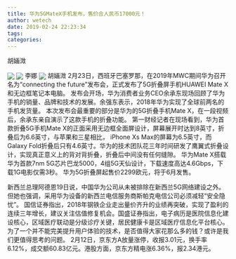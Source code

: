 ```yaml
---
title: 华为5GMateX手机发布，售价合人民币17000元！
author: wetech
date: 2019-02-24 22:23:34
tags: 
categories: 
---
```

胡婳溦
<!-- more -->
<img align="center" border="0" src="https://imgcdn.yicai.com/uppics/images/2019/02/967b98f902540abd979ab86b7d2b6ec5.jpg" />
<img align="center" border="0" src="https://imgcdn.yicai.com/uppics/images/2019/02/c541e7c778f8ccecbbd850026fd4c5e7.jpg" />
李娜
<img align="center" border="0" src="https://imgcdn.yicai.com/uppics/images/2019/02/e862578f4a74258952c5b5ddcc780ed3.jpg" />
胡婳溦
2月23日，西班牙巴塞罗那，在2019年MWC期间华为召开名为“connecting the future”发布会，正式发布了5G折叠屏手机HUAWEI Mate X和无边框笔记本电脑。
发布会开场，华为消费者业务CEO余承东现场回顾了华为手机的销量、品牌和技术的发展。余强东表示，2018年华为实现了全球前两名的手机发货量。
本次发布会最重要的部分是华为的5G折叠手机Mate X，在一段视频后，余承东亲自演示了这款手机的折叠功能。
第一财经记者在现场看到，华为首款折叠5G手机Mate X的正面采用无边框全面屏设计，屏幕展开时达到8英寸，折叠后为6.6英寸，与苹果和三星相比， iPhone Xs Max的屏幕为6.5英寸，而Galaxy Fold折叠后只有4.6英寸。华为的技术团队花三年时间研发了鹰翼式折叠设计，实现真正意义上的背对背折叠，折叠后中间没有任何缝隙。
华为Mate X搭载华为首款7nm 5G芯片巴龙5000，4组5G天仙设计，下载速度高达4.6Gbps，下载1G电影仅需3秒。
华为5G折叠屏起售价2299欧元，将于6月发售。
 
 
新西兰总理阿德恩19日说，中国华为公司从未被排除在新西兰5G网络建设之外。但她也强调，采用华为设备的新西兰电信服务商斯帕克电信公司必须减轻“安全隐忧”。
国信证券指出，2018年钢铁企业走出量价齐升的业绩再突破，实现了盈利的连续三年增长，建议关注估值修复机会。国盛证券指出，电子病历是医院信息化建设核心，区域医疗联动是分级诊疗关键，居民健康卡是区域医疗信息化平台核心。
为了一个并不能完美提升用户体验的技术，是否值得大家花那么多的钱？或许是我们更值得思考的问题。
2月12日，京东方A放量涨停，收报3.01元，换手率6.12%，成交额60.83亿元。港股方面，京东方精电涨6.36%，报2.34港元。
